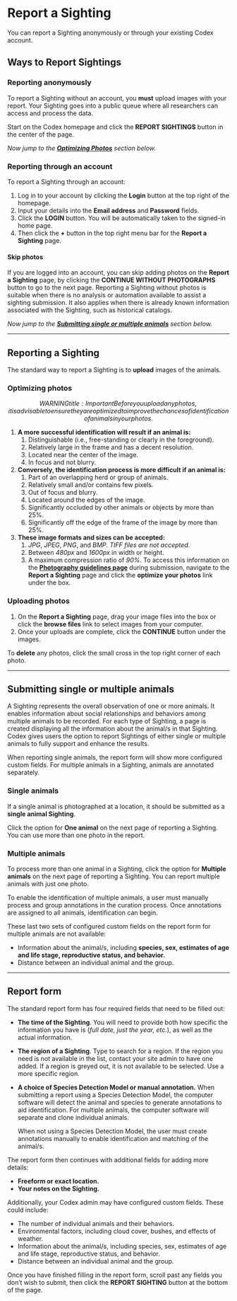 # Report a Sighting

You can report a Sighting anonymously or through your existing Codex account.

## Ways to Report Sightings

### Reporting anonymously

To report a Sighting without an account, you **must** upload images with your report. Your Sighting goes into a public queue where all researchers can access and process the data.

Start on the Codex homepage and click the **REPORT SIGHTINGS** button in the center of the page.

*Now jump to the* ***[Optimizing Photos](https://docs.wildme.org/product-docs/en/codex/getting-started-with-codex/standard-reporting/#optimizing-photos)*** *section below.*

### Reporting through an account

To report a Sighting through an account:

1. Log in to your account by clicking the **Login** button at the top right of the homepage.
2. Input your details into the **Email address** and **Password** fields.
3. Click the **LOGIN** button. You will be automatically taken to the signed-in home page.
4. Then click the **+** button in the top right menu bar for the **Report a Sighting** page.

#### Skip photos

If you are logged into an account, you can skip adding photos on the **Report a Sighting** page, by clicking the **CONTINUE WITHOUT PHOTOGRAPHS** button to go to the next page.
Reporting a Sighting without photos is suitable when there is no analysis or automation available to assist a sighting submission. It also applies when there is already known information associated with the Sighting, such as historical catalogs.

*Now jump to the* ***[Submitting single or multiple animals](https://docs.wildme.org/product-docs/en/codex/getting-started-with-codex/standard-reporting/#submitting-single-or-multiple-animals)*** *section below.*

***

## Reporting a Sighting

The standard way to report a Sighting is to **upload** images of the animals.

### Optimizing photos

$$WARNING
title: Important
Before you upload any photos, it is advisable to ensure they are optimized to improve the chances of identification of animals in your photos.
$$

1. **A more successful identification will result if an animal is:**
    1. Distinguishable (i.e., free-standing or clearly in the foreground).
    2. Relatively large in the frame and has a decent resolution.
    3. Located near the center of the image.
    4. In focus and not blurry.
2. **Conversely, the identification process is more difficult if an animal is:**
    1. Part of an overlapping herd or group of animals.
    2. Relatively small and/or contains few pixels.
    3. Out of focus and blurry.
    4. Located around the edges of the image.
    5. Significantly occluded by other animals or objects by more than 25%.
    6. Significantly off the edge of the frame of the image by more than 25%.
3. **These image formats and sizes can be accepted:**
    1. *JPG*, *JPEG*, *PNG*, and *BMP*. *TIFF files are not accepted*.
    2. Between *480px* and *1600px* in width or height.
    3. A maximum compression ratio of *90%*.
        To access this information on the **[Photography guidelines page](https://docs.wildme.org/product-docs/en/wildbook/data/photography-guidelines/)** during submission, navigate to the **Report a Sighting** page and click the **optimize your photos** link under the box.

### **Uploading photos**

1. On the **Report a Sighting** page, drag your image files into the box or click the **browse files** link to select images from your computer.
2. Once your uploads are complete, click the **CONTINUE** button under the images.

To **delete** any photos, click the small cross in the top right corner of each photo.

***

## Submitting single or multiple animals

A Sighting represents the overall observation of one or more animals. It enables information about social relationships and behaviors among multiple animals to be recorded. For each type of Sighting, a page is created displaying all the information about the animal/s in that Sighting. Codex gives users the option to report Sightings of either single or multiple animals to fully support and enhance the results.

When reporting single animals, the report form will show more configured custom fields. For multiple animals in a Sighting, animals are annotated separately.

### Single animals

If a single animal is photographed at a location, it should be submitted as a **single animal Sighting**.

Click the option for **One animal** on the next page of reporting a Sighting. You can use more than one photo in the report.

### Multiple animals

To process more than one animal in a Sighting, click the option for **Multiple animals** on the next page of reporting a Sighting. You can report multiple animals with just one photo.

To enable the identification of multiple animals, a user must manually process and group annotations in the curation process. Once annotations are assigned to all animals, identification can begin.

These last two sets of configured custom fields on the report form for multiple animals are not available:

* Information about the animal/s, including **species, sex, estimates of age and life stage, reproductive status, and behavior.**
* Distance between an individual animal and the group.

***

## Report form

The standard report form has four required fields that need to be filled out:

* **The time of the Sighting**. You will need to provide both how specific the information you have is (*full date, just the year, etc.*), as well as the actual information.
* **The region of a Sighting**. Type to search for a region. If the region you need is not available in the list, contact your site admin to have one added. If a region is greyed out, it is not available to be selected. Use a more specific region.
* **A choice of Species Detection Model or manual annotation.**
    When submitting a report using a Species Detection Model, the computer software will detect the animal and species to generate annotations to aid identification. For multiple animals, the computer software will separate and clone individual animals.
    
    When not using a Species Detection Model, the user must create annotations manually to enable identification and matching of the animal/s.

The report form then continues with additional fields for adding more details:

* **Freeform or exact location.**
* **Your notes on the Sighting.**

Additionally, your Codex admin may have configured custom fields. These could include:

* The number of individual animals and their behaviors.
* Environmental factors, including cloud cover, bushes, and effects of weather.
* Information about the animal/s, including species, sex, estimates of age and life stage, reproductive status, and behavior.
* Distance between an individual animal and the group.

Once you have finished filling in the report form, scroll past any fields you don’t wish to submit, then click the **REPORT SIGHTING** button at the bottom of the page.